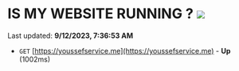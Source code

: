 # IS MY WEBSITE RUNNING ? [![](https://img.shields.io/static/v1?label=Sponsor&message=%E2%9D%A4&logo=GitHub&color=%23fe8e86)](https://github.com/sponsors/<username>)

Last updated: **9/12/2023, 7:36:53 AM**

- `GET` [https://youssefservice.me](https://youssefservice.me) - **Up** (1002ms)
